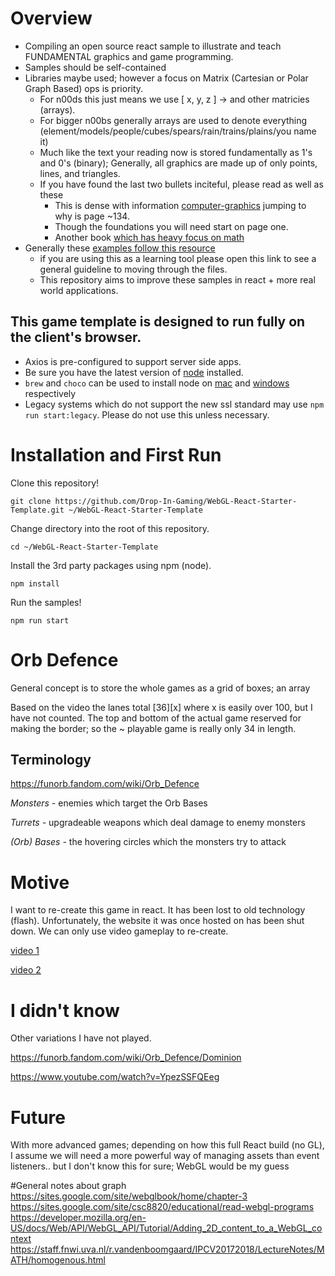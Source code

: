 # Overview
* Compiling an open source react sample to illustrate and teach FUNDAMENTAL graphics and game programming. 
* Samples should be self-contained 
* Libraries maybe used; however a focus on Matrix (Cartesian or Polar Graph Based) ops is priority.
  * For n00ds this just means we use [ x, y, z ] -> and other matricies (arrays).
  * For bigger n00bs generally arrays are used to denote everything (element/models/people/cubes/spears/rain/trains/plains/you name it)
  * Much like the text your reading now is stored fundamentally as 1's and 0's (binary); Generally, all graphics are made up of only points, lines, and triangles.
  * If you have found the last two bullets inciteful, please read as well as these
    * This is dense with information [computer-graphics](https://github.com/RichardTMiles/Books/blob/master/computer-graphics/Fundamentals%20of%20Computer%20Graphics%203rd%20ed.%20-%20P.%20Shirley%2C%20S.%20Marschner%20(CRC%2C%202009)%20WW.pdf) jumping to why is page ~134. 
    * Though the foundations you will need start on page one. 
    * Another book [which has heavy focus on math](https://github.com/RichardTMiles/Books/blob/master/computer-graphics/fundamentalsOfGraphics.pdf)
* Generally these [examples follow this resource](https://sites.google.com/site/webglbook/home/chapter-1)
  * if you are using this as a learning tool please open this link to see a general guideline to moving through the files. 
  * This repository aims to improve these samples in react + more real world applications.

## This game template is designed to run fully on the client's browser. 
* Axios is pre-configured to support server side apps. 
* Be sure you have the latest version of [node](https://nodejs.org/en/) installed. 
* `brew` and `choco`  can be used to install node on [mac](https://brew.sh/) and [windows](https://chocolatey.org/install) respectively
* Legacy systems which do not support the new ssl standard may use `npm run start:legacy`. Please do not use this unless necessary.

# Installation and First Run
Clone this repository!

    git clone https://github.com/Drop-In-Gaming/WebGL-React-Starter-Template.git ~/WebGL-React-Starter-Template
    

Change directory into the root of this repository.
    
    cd ~/WebGL-React-Starter-Template

Install the 3rd party packages using npm (node).

    npm install 

Run the samples!

    npm run start


# Orb Defence 

General concept is to store the whole games as a grid of boxes; an array 

Based on the video the lanes total  [36][x] where x is easily over 100, but
I have not counted. The top and bottom of the actual game reserved for 
making the border; so the ~ playable game is really only 34 in length. 


## Terminology 

https://funorb.fandom.com/wiki/Orb_Defence

*Monsters -* enemies which target the Orb Bases

*Turrets -* upgradeable weapons which deal damage to enemy monsters

*(Orb) Bases -* the hovering circles which the monsters try to attack 

# Motive 

I want to re-create this game in react. It has been lost to old technology (flash). 
Unfortunately, the website it was once hosted on has been shut down. We can only use video gameplay to re-create.

[video 1](https://www.youtube.com/watch?v=Jlh_QO3F7FQ)

[video 2](https://www.youtube.com/watch?v=w9h1r4rKfsk)


# I didn't know 

Other variations I have not played.

https://funorb.fandom.com/wiki/Orb_Defence/Dominion

https://www.youtube.com/watch?v=YpezSSFQEeg


# Future 
With more advanced games; depending on how this full React build (no GL),
I assume we will need a more powerful way of managing assets than event listeners..
but I don't know this for sure; WebGL would be my guess




#General notes about graph 
https://sites.google.com/site/webglbook/home/chapter-3
https://sites.google.com/site/csc8820/educational/read-webgl-programs
https://developer.mozilla.org/en-US/docs/Web/API/WebGL_API/Tutorial/Adding_2D_content_to_a_WebGL_context
https://staff.fnwi.uva.nl/r.vandenboomgaard/IPCV20172018/LectureNotes/MATH/homogenous.html
